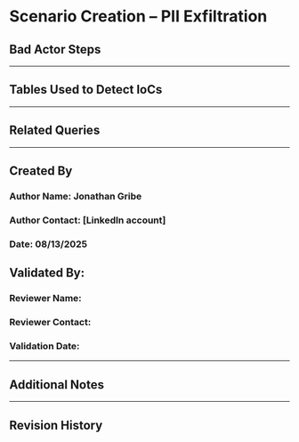 
# Scenario Creation – PII Exfiltration

## Bad Actor Steps
---

## Tables Used to Detect IoCs
---

## Related Queries
---

## Created By
### Author Name: Jonathan Gribe
### Author Contact: [LinkedIn account]
### Date: 08/13/2025

## Validated By:
### Reviewer Name:
### Reviewer Contact:
### Validation Date:
---

## Additional Notes
---

## Revision History

